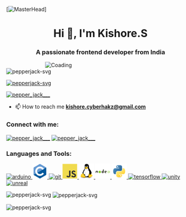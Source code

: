 [![MasterHead](https://1.bp.blogspot.com/-7A4WynwLsM...
)]
<h1 align="center">Hi 👋, I'm Kishore.S</h1>
<h3 align="center">A passionate frontend developer from India</h3>
<img align="right" alt="Coading" width="400" src="https://i.gifer.com/Ry6p.gif">

<p align="left"> <img src="https://komarev.com/ghpvc/?username=pepperjack-svg&label=Profile%20views&color=0e75b6&style=flat" alt="pepperjack-svg" /> </p>

<p align="left"> <a href="https://github.com/ryo-ma/github-profile-trophy"><img src="https://github-profile-trophy.vercel.app/?username=pepperjack-svg" alt="pepperjack-svg" /></a> </p>

<p align="left"> <a href="https://twitter.com/pepper_jack___" target="blank"><img src="https://img.shields.io/twitter/follow/pepper_jack___?logo=twitter&style=for-the-badge" alt="pepper_jack___" /></a> </p>

- 📫 How to reach me **kishore.cyberhakz@gmail.com**

<h3 align="left">Connect with me:</h3>
<p align="left">
<a href="https://twitter.com/pepper_jack___" target="blank"><img align="center" src="https://raw.githubusercontent.com/rahuldkjain/github-profile-readme-generator/master/src/images/icons/Social/twitter.svg" alt="pepper_jack___" height="30" width="40" /></a>
<a href="https://linkedin.com/in/pepper_jack___" target="blank"><img align="center" src="https://raw.githubusercontent.com/rahuldkjain/github-profile-readme-generator/master/src/images/icons/Social/linked-in-alt.svg" alt="pepper_jack___" height="30" width="40" /></a>
</p>

<h3 align="left">Languages and Tools:</h3>
<p align="left"> <a href="https://www.arduino.cc/" target="_blank" rel="noreferrer"> <img src="https://cdn.worldvectorlogo.com/logos/arduino-1.svg" alt="arduino" width="40" height="40"/> </a> <a href="https://www.cprogramming.com/" target="_blank" rel="noreferrer"> <img src="https://raw.githubusercontent.com/devicons/devicon/master/icons/c/c-original.svg" alt="c" width="40" height="40"/> </a> <a href="https://git-scm.com/" target="_blank" rel="noreferrer"> <img src="https://www.vectorlogo.zone/logos/git-scm/git-scm-icon.svg" alt="git" width="40" height="40"/> </a> <a href="https://developer.mozilla.org/en-US/docs/Web/JavaScript" target="_blank" rel="noreferrer"> <img src="https://raw.githubusercontent.com/devicons/devicon/master/icons/javascript/javascript-original.svg" alt="javascript" width="40" height="40"/> </a> <a href="https://www.linux.org/" target="_blank" rel="noreferrer"> <img src="https://raw.githubusercontent.com/devicons/devicon/master/icons/linux/linux-original.svg" alt="linux" width="40" height="40"/> </a> <a href="https://nodejs.org" target="_blank" rel="noreferrer"> <img src="https://raw.githubusercontent.com/devicons/devicon/master/icons/nodejs/nodejs-original-wordmark.svg" alt="nodejs" width="40" height="40"/> </a> <a href="https://www.python.org" target="_blank" rel="noreferrer"> <img src="https://raw.githubusercontent.com/devicons/devicon/master/icons/python/python-original.svg" alt="python" width="40" height="40"/> </a> <a href="https://www.tensorflow.org" target="_blank" rel="noreferrer"> <img src="https://www.vectorlogo.zone/logos/tensorflow/tensorflow-icon.svg" alt="tensorflow" width="40" height="40"/> </a> <a href="https://unity.com/" target="_blank" rel="noreferrer"> <img src="https://www.vectorlogo.zone/logos/unity3d/unity3d-icon.svg" alt="unity" width="40" height="40"/> </a> <a href="https://unrealengine.com/" target="_blank" rel="noreferrer"> <img src="https://raw.githubusercontent.com/kenangundogan/fontisto/036b7eca71aab1bef8e6a0518f7329f13ed62f6b/icons/svg/brand/unreal-engine.svg" alt="unreal" width="40" height="40"/> </a> </p>

<p><img align="left" src="https://github-readme-stats.vercel.app/api/top-langs?username=pepperjack-svg&show_icons=true&locale=en&layout=compact" alt="pepperjack-svg" /></p>

<p>&nbsp;<img align="center" src="https://github-readme-stats.vercel.app/api?username=pepperjack-svg&show_icons=true&locale=en" alt="pepperjack-svg" /></p>

<p><img align="center" src="https://github-readme-streak-stats.herokuapp.com/?user=pepperjack-svg&" alt="pepperjack-svg" /></p>

